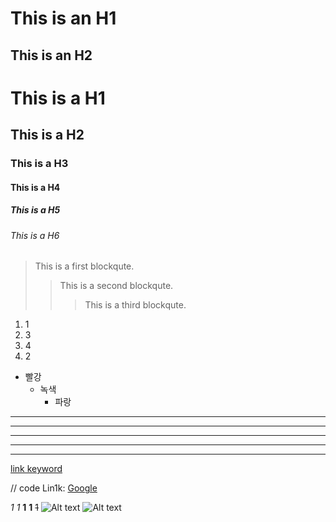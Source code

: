 This is  an H1
==============            
This is an H2
-------------
# This is a H1
## This is a H2
### This is a H3
#### This is a H4
##### This is a H5
###### This is a H6
> This is a first blockqute.
>	> This is a second blockqute.
>	>	> This is a third blockqute.
1. 1
3. 3
4. 4
2. 2
* 빨강
  * 녹색
    * 파랑
* * *
***
*****
- - -
-----------------------------
[link keyword][id]

[id]: URL "Optional Title here"

// code
Lin1k: [Google][googlelink]

[googlelink]: https://google.com "Go google"
*1*
_1_
**1**
__1__
~~1~~
![Alt text](/path/to/img.jpg)
![Alt text](/path/to/img.jpg "Optional title")           
